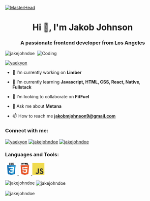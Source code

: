 [![MasterHead](https://previews.123rf.com/images/karpenkoilia/karpenkoilia1806/karpenkoilia180600011/102988806-vector-line-web-concept-for-programming-linear-web-banner-for-coding.jpg)](https://github.com/jakejohndoe)


<h1 align="center">Hi 👋, I'm Jakob Johnson</h1>
<h3 align="center">A passionate frontend developer from Los Angeles</h3>

<img align="right" alt="Coding" width="400" src="https://miro.medium.com/v2/resize:fit:1400/1*VMmvImch6VU5pc2VktY1uw.gif">

<p align="left"> <img src="https://komarev.com/ghpvc/?username=jakejohndoe&label=Profile%20views&color=0e75b6&style=flat" alt="jakejohndoe" /> </p>

<p align="left"> <a href="https://twitter.com/yaekyon" target="blank"><img src="https://img.shields.io/twitter/follow/yaekyon?logo=twitter&style=for-the-badge" alt="yaekyon" /></a> </p>

- 🔭 I’m currently working on **Limber**

- 🌱 I’m currently learning **Javascript, HTML, CSS, React, Native, Fullstack**

- 👯 I’m looking to collaborate on **FitFuel**

- 💬 Ask me about **Metana**

- 📫 How to reach me **jakobmjohnson9@gmail.com**

<h3 align="left">Connect with me:</h3>
<p align="left">
<a href="https://twitter.com/yaekyon" target="blank"><img align="center" src="https://raw.githubusercontent.com/rahuldkjain/github-profile-readme-generator/master/src/images/icons/Social/twitter.svg" alt="yaekyon" height="30" width="40" /></a>
<a href="https://linkedin.com/in/jakejohndoe" target="blank"><img align="center" src="https://raw.githubusercontent.com/rahuldkjain/github-profile-readme-generator/master/src/images/icons/Social/linked-in-alt.svg" alt="jakejohndoe" height="30" width="40" /></a>
<a href="https://instagram.com/jakejohndoe" target="blank"><img align="center" src="https://raw.githubusercontent.com/rahuldkjain/github-profile-readme-generator/master/src/images/icons/Social/instagram.svg" alt="jakejohndoe" height="30" width="40" /></a>
</p>

<h3 align="left">Languages and Tools:</h3>
<p align="left"> <a href="https://www.w3schools.com/css/" target="_blank" rel="noreferrer"> <img src="https://raw.githubusercontent.com/devicons/devicon/master/icons/css3/css3-original-wordmark.svg" alt="css3" width="40" height="40"/> </a> <a href="https://www.w3.org/html/" target="_blank" rel="noreferrer"> <img src="https://raw.githubusercontent.com/devicons/devicon/master/icons/html5/html5-original-wordmark.svg" alt="html5" width="40" height="40"/> </a> <a href="https://developer.mozilla.org/en-US/docs/Web/JavaScript" target="_blank" rel="noreferrer"> <img src="https://raw.githubusercontent.com/devicons/devicon/master/icons/javascript/javascript-original.svg" alt="javascript" width="40" height="40"/> </a> </p>

<p><img align="left" src="https://github-readme-stats.vercel.app/api/top-langs?username=jakejohndoe&show_icons=true&locale=en&layout=compact" alt="jakejohndoe" /></p>

<p>&nbsp;<img align="center" src="https://github-readme-stats.vercel.app/api?username=jakejohndoe&show_icons=true&locale=en" alt="jakejohndoe" /></p>

<p><img align="center" src="https://github-readme-streak-stats.herokuapp.com/?user=jakejohndoe&" alt="jakejohndoe" /></p>
